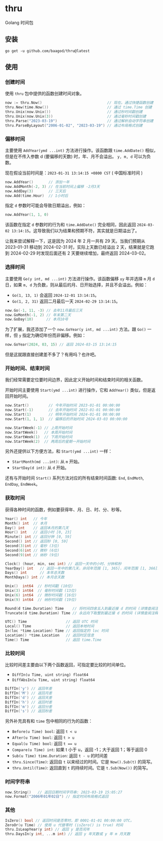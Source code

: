# thru

Golang 时间包

## 安装

```shell
go get -u github.com/baagod/thru@latest
```

## 使用

### 创建时间

使用 `thru` 包中提供的函数创建时间对象。

```go
now := thru.Now()                              // 现在。通过快捷函数创建
thru.New(time.Now())                           // 通过 time.Time 创建
thru.Unix(now.Unix())                          // 通过秒时间戳创建
thru.Unix(now.Unix(3))                         // 通过毫秒时间戳创建
thru.Parse("2023-03-19")                       // 通过解析自动字符串创建
thru.ParseByLayout("2006-01-02", "2023-03-19") // 通过布局格式创建
```

### 偏移时间

主要使用 `AddYear(ymd ...int)` 方法进行操作。该函数跟 `time.AddDate()` 相似，但是在不传入参数 d (要偏移的天数) 时，年、月不会溢出。
`y, m, d` 可以为负数。

现在假设当前时间是：`2023-01-31 13:14:15 +0800 CST` ( 中国标准时间 )

```go
now.AddYear()       // 添加一年
now.AddMonth(-2, 3) // 在当前时间上偏移 -2月3天
now.AddDay(3)       // 三天后
now.Add(time.Hour)  // 1小时后
```

指定 `d` 参数时可能会导致日期溢出，例如：

```go
now.AddYear(1, 1, 0)
```

该函数在指定 `d` 参数时的行为和 `time.AddDate()` 完全相同，因此返回 `2024-03-02 13:14:15`。这导致我们以为结果和预期不符，其实就是日期溢出了。

让我来尝试解释一下，这是因为 2024 年 2 月一共有 29 天。当我们预期从 2023-01-31 移动到 2024-02-31 时，实际上天数已经溢出 2
天，结果就是它跑到 2024-02-29 时发现后面还有 2 天要继续增加，最终返回 2024-03-02。

### 选择时间

主要使用 `Go(y int, md ...int)` 方法进行操作。该函数偏移 `±y` 年并选择 `m` 月 `d` 日，如果 `m, d`
为负数，则从最后的月、日开始选择，并且不会溢出。例如：

- `Go(1, 13, 1)` 会返回 `2024-12-01 13:14:15`。
- `Go(1, 2, 31)` 返回二月最后一天 `2024-02-29 13:14:15`。

```go
now.Go(-1, 11, -3) // 去年11月最后三天
now.GoMonth(-1, 2) // 年末第二天
now.GoDay(10)      // 本月10号
```

为了扩展，我还添加了一个 `now.GoYear(y int, md ...int)` 方法。跟 `Go()` 一样，但 `y` 指定为确切年份而非偏移。例如：

```go
now.GoYear(2024, 03, 15) // 返回 2024-03-15 13:14:15
```

但是这就跟直接创建差不多了？有用吗？也许吧。

### 开始时间、结束时间

我们经常需要定位要时间边界，因此定义开始时间和结束时间的相关函数。

开始时间主要使用 `Start(ymd ...int)` 进行操作，它和 `AddYear()` 类似，但是返回开始时间。

```go
now.Start()         // 今年开始时间 2023-01-01 00:00:00
now.Start(-1)       // 去年开始时间 2022-01-01 00:00:00
now.Start(1)        // 明年开始时间 2024-01-01 00:00:00
now.Start(1, 1, 1)  // 偏移后的开始时间 2024-03-03 00:00:00

now.StartWeek(-1) // 上周开始时间
now.StartWeek()   // 本周开始时间
now.StartWeek(1)  // 下周开始时间
now.StartWeek(2)  // 两周后的星期一开始时间
```

另外还提供以下方便方法，和 `Start(ymd ...int)` 一样：

- `StartMonth(md ...int)`: 从 `m` 开始。
- `StartDay(d int)`: 从 `d` 开始。

还有与开始时间 `Start()` 系列方法对应的所有结束时间函数: `End`, `EndMoth`, `EndDay`, `EndWeek`。

### 获取时间

获得各种时间的函数，例如要获得年、月、日、时、分、秒等。

```go
Year() int   // 今年
Month() int  // 本月
Day() int    // 返回本月的第几天
Hour() int   // 返回小时 [0, 23]
Minute() int // 返回分钟 [0, 59]
Second() int // 返回秒 [0, 59]
Second(3)int // 毫秒 (3位)
Second(6)int // 微秒 (6位)
Second(9)int // 纳秒 (9位)

Clock() (hour, min, sec int) // 返回一天中的小时、分钟和秒
YearDay() int   // 返回一年中的第几天，非闰年范围 [1, 365]，闰年范围 [1, 366]。
Days() int      // 本年总天数
MonthDays() int // 本月总天数

Unix()  int64  // 秒时间戳 (10位)
Unix(3) int64  // 毫秒时间戳 (13位)
Unix(6) int64  // 微秒时间戳 (16位)
Unix(9) int64  // 纳秒时间戳 (19位)

Round(d time.Duration) Time    // 将时间四舍五入到最近接 d 的时间 (详情查阅注释)
Truncate(d time.Duration) Time // 永远向下取整到最近接 d 的时间 (详情查阅注释)

UTC() Time                  // 返回 UTC 时间
Local() Time                // 返回本地时间
In(loc *time.Location) Time // 返回指定的 loc 时间
Location() *time.Location   // 返回时区信息
Time() Time                 // 返回 time.Time
```

### 比较时间

比较时间差主要由以下两个函数返回，可指定要比较的时间单位。

- `DiffIn(u Time, uint string) float64`
- `DiffAbsIn(u Time, uint string) float64`

```go
DiffIn('y') // 返回年差
DiffIn('M') // 返回月差
DiffIn('d') // 返回天差
DiffIn('h') // 返回时差
DiffIn('m') // 返回分差
DiffIn('s') // 返回秒差
```

另外补充具有和 `time` 包中相同的行为的函数：

- `Before(u Time) bool`: 返回 `t < u`
- `After(u Time) bool`: 返回 `t > u`
- `Equal(u Time) bool`: 返回 `t == u`
- `Compare(u Time) int`: 如果 t 小于 u，返回 -1；大于返回 1；等于返回 0
- `Sub(u Time) time.Duration`: 返回 `t - u` 的时间差
- `thru.Since(Time)`: 返回自 `t` 以来经过的时间。它是 `Now().Sub(t)` 的简写。
- `thru.Until(Time)`: 返回直到 `t` 的持续时间。它是 `t.Sub(Now())` 的简写。

### 时间字符串

```go
now.String()   // 返回日期时间字符串: 2023-03-19 15:05:27
now.Format("2006年01年02日") // 指定时间布局格式返回
```

### 其他

```go
IsZero() bool // 返回时间是否零时，即 0001-01-01 00:00:00 UTC。
ZeroOr(u Time) // 使用 u 代替零时 (isZero() is true) 时间
thru.IsLeapYear(y int) // 返回 y 是否闰年
thru.DaysIn(y int, ...m int) // 返回 y 年天数或 y 年 m 月天数
```
